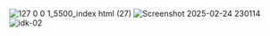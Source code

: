 ![127 0 0 1_5500_index html (27)](https://github.com/user-attachments/assets/f2922d54-5f95-48ef-9557-ef3e35df7a8d)
![Screenshot 2025-02-24 230114](https://github.com/user-attachments/assets/edf3d7c8-850d-4311-854e-bf4c00635a1d)
![idk-02](https://github.com/user-attachments/assets/1b749a8d-7c99-4967-a2a5-429f3275b3f3)





